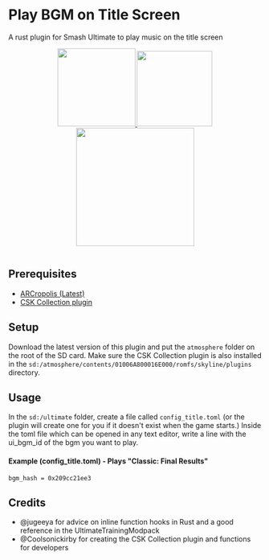 # Play BGM on Title Screen
A rust plugin for Smash Ultimate to play music on the title screen

<p align="center">
    <a href="https://www.paypal.me/Struggleton/">
        <img src="https://cdn.rawgit.com/twolfson/paypal-github-button/1.0.0/dist/button.svg" width="155" alt="">
    </a>
    <a href="https://www.patreon.com/Struggleton">
        <img src="https://c5.patreon.com/external/logo/become_a_patron_button@2x.png" width="150" alt="">
    </a>
 <a href="https://ko-fi.com/Struggleton">
        <img src="https://uploads-ssl.webflow.com/5c14e387dab576fe667689cf/61e11d430afb112ea33c3aa5_Button-1-p-500.png" width="235" alt="">
    </a>
</p>

<p align="center">
    <a href="https://somsubhra.github.io/github-release-stats/?username=Struggleton&repository=TitleScreenBGM">
        <img src="https://img.shields.io/github/downloads/Struggleton/TitleScreenBGM/total" alt="">
    </a>
</p>


## Prerequisites
- [ARCropolis (Latest)](https://github.com/Raytwo/ARCropolis/releases/latest "ARCropolis (Latest)")
- [CSK Collection plugin](https://gamebanana.com/mods/499008 "The CSK Collection API")

## Setup
Download the latest version of this plugin and put the `atmosphere` folder on the root of the SD card. Make sure the CSK Collection plugin is also installed in the `sd:/atmosphere/contents/01006A800016E000/romfs/skyline/plugins` directory. 

## Usage
In the `sd:/ultimate` folder, create a file called `config_title.toml` (or the plugin will create one for you if it doesn't exist when the game starts.) Inside the toml file which can be opened in any text editor, write a line with the ui_bgm_id of the bgm you want to play.

#### Example (config_title.toml) - Plays "Classic: Final Results"
`bgm_hash = 0x209cc21ee3` 

## Credits
- @jugeeya for advice on inline function hooks in Rust and a good reference in the UltimateTrainingModpack
- @Coolsonickirby for creating the CSK Collection plugin and functions for developers